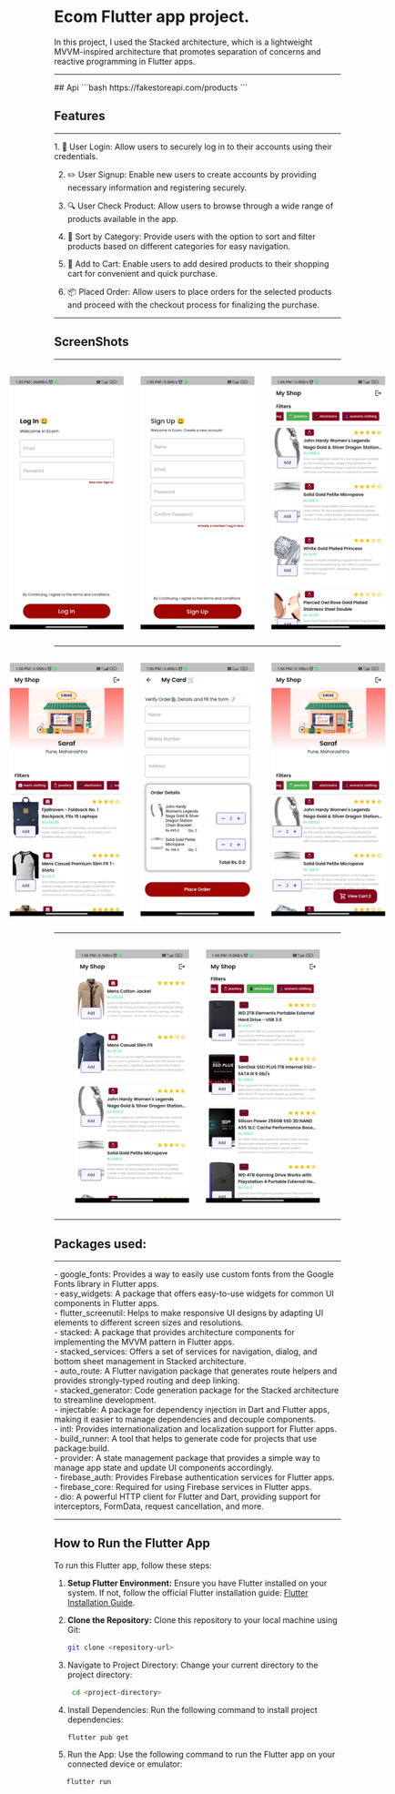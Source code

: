 # Ecom Flutter app project.

In this project, I used the Stacked architecture, which is a lightweight MVVM-inspired architecture that promotes separation of concerns and reactive programming in Flutter apps.

<hr />
## Api 
```bash
https://fakestoreapi.com/products
```

## Features
<hr />
1. 🔐 User Login: Allow users to securely log in to their accounts using their credentials.

2. ✏️ User Signup: Enable new users to create accounts by providing necessary information and registering securely.

3. 🔍 User Check Product: Allow users to browse through a wide range of products available in the app.

4. 🔄 Sort by Category: Provide users with the option to sort and filter products based on different categories for easy navigation.

5. 🛒 Add to Cart: Enable users to add desired products to their shopping cart for convenient and quick purchase.

6. 📦 Placed Order: Allow users to place orders for the selected products and proceed with the checkout process for finalizing the purchase.
<hr />

## ScreenShots
<hr />
<div style="display:flex; justify-content:center;">
    <img src="screenshot/IMG-20240211-WA0006.jpg" alt="screenshot1" width="200" style="padding: 15px 15px;" />
    <img src="screenshot/IMG-20240211-WA0002.jpg" alt="screenshot2" width="200" style="padding: 15px 15px;"/>
    <img src="screenshot/IMG-20240211-WA0003.jpg" alt="screenshot3" width="200" style="padding: 15px 15px;"/>
</div>
<hr />
<div style="display:flex; justify-content:center;">
    <img src="screenshot/IMG-20240211-WA0004.jpg" alt="screenshot1" width="200" style="padding: 15px 15px;"/>
    <img src="screenshot/IMG-20240211-WA0001.jpg" alt="screenshot2" width="200" style="padding: 15px 15px;"/>
    <img src="screenshot/IMG-20240211-WA0007.jpg" alt="screenshot3" width="200" style="padding: 15px 15px;"/>
</div>
<hr />
<div style="display:flex; justify-content:center;">
    <img src="screenshot/IMG-20240211-WA0008.jpg" alt="screenshot1" width="200" style="padding: 15px 15px;"/>
    <img src="screenshot/IMG-20240211-WA0005.jpg" alt="screenshot2" width="200" style="padding: 15px 15px;"/>
</div>
<hr />
 




## Packages used:
<hr />
- google_fonts: Provides a way to easily use custom fonts from the Google Fonts library in Flutter apps.
<br>
- easy_widgets: A package that offers easy-to-use widgets for common UI components in Flutter apps.
<br>
- flutter_screenutil: Helps to make responsive UI designs by adapting UI elements to different screen sizes and resolutions.
<br>
- stacked: A package that provides architecture components for implementing the MVVM pattern in Flutter apps.
<br>
- stacked_services: Offers a set of services for navigation, dialog, and bottom sheet management in Stacked architecture.
<br>
- auto_route: A Flutter navigation package that generates route helpers and provides strongly-typed routing and deep linking.
<br>
- stacked_generator: Code generation package for the Stacked architecture to streamline development.
<br>
- injectable: A package for dependency injection in Dart and Flutter apps, making it easier to manage dependencies and decouple components.
<br>
- intl: Provides internationalization and localization support for Flutter apps.
<br>
- build_runner: A tool that helps to generate code for projects that use package:build.
<br>
- provider: A state management package that provides a simple way to manage app state and update UI components accordingly.
<br>
- firebase_auth: Provides Firebase authentication services for Flutter apps.
<br>
- firebase_core: Required for using Firebase services in Flutter apps.
<br>
- dio: A powerful HTTP client for Flutter and Dart, providing support for interceptors, FormData, request cancellation, and more.
<br>
<hr />

## How to Run the Flutter App

To run this Flutter app, follow these steps:

1. **Setup Flutter Environment:** Ensure you have Flutter installed on your system. If not, follow the official Flutter installation guide: [Flutter Installation Guide](https://flutter.dev/docs/get-started/install).

2. **Clone the Repository:** Clone this repository to your local machine using Git:
   ```bash
   git clone <repository-url>
   ```
3. Navigate to Project Directory: Change your current directory to the project directory:
   ```bash
    cd <project-directory>  
   ``` 
   
4. Install Dependencies: Run the following command to install project dependencies:
   ```bash
   flutter pub get
   ```
5. Run the App: Use the following command to run the Flutter app on your connected device or emulator:
  ```bash
     flutter run
```

